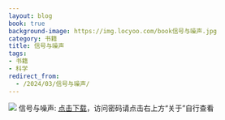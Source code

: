 ```yaml
---
layout: blog
book: true
background-image: https://img.locyoo.com/book信号与噪声.jpg
category: 书籍
title: 信号与噪声
tags:
- 书籍
- 科学
redirect_from:
  - /2024/03/信号与噪声/
---
```

![](https://img.locyoo.com/book信号与噪声.jpg)
信号与噪声: <a name = "ref1" href="https://url18.ctfile.com/f/50983618-1269466867-cbfc81?p=3619">点击下载</a>，访问密码请点击右上方“关于”自行查看
